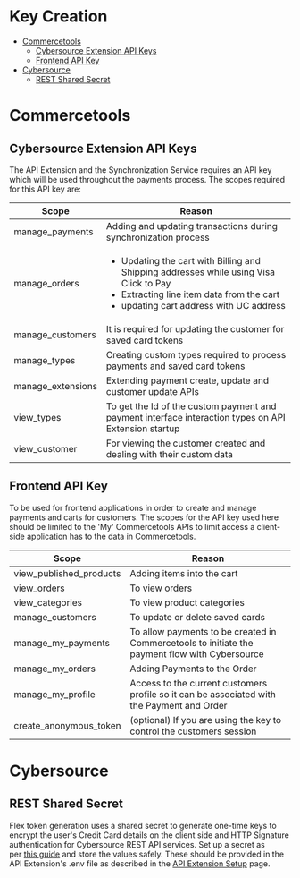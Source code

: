 # Key Creation

- [Commercetools](#Commercetools)
  - [Cybersource Extension API Keys](#cybersource-Extension-api-keys)
  - [Frontend API Key](#frontend-api-key)
- [Cybersource](#cybersource)
  - [REST Shared Secret](#rest-shared-secret)

# Commercetools

## Cybersource Extension API Keys

The API Extension and the Synchronization Service requires an API key which will be used throughout the payments process. The scopes required for this API key are:

| Scope             | Reason                                                                                                                                                                                                       |
| ----------------- | ------------------------------------------------------------------------------------------------------------------------------------------------------------------------------------------------------------ |
| manage_payments   | Adding and updating transactions during synchronization process                                                                                                                             |
| manage_orders     | <ul> <li>Updating the cart with Billing and Shipping addresses while using Visa Click to Pay</li><li>Extracting line item data from the cart </li><li>updating cart address with UC address</li></ul> |
| manage_customers  | It is required for updating the customer for saved card tokens                                                                                                          |
| manage_types      | Creating custom types required to process payments and saved card tokens                                                                                                                               |
| manage_extensions | Extending payment create, update and customer update APIs                                                                                                                                   |
| view_types        | To get the Id of the custom payment and payment interface interaction types on API Extension startup                                                                                            |
| view_customer     | For viewing the customer created and dealing with their custom data                                                                                                                             |

## Frontend API Key

To be used for frontend applications in order to create and manage payments and carts for customers. The scopes for the API key used here should be limited to the 'My' Commercetools APIs to limit access a client-side application has to the data in Commercetools.

| Scope                   | Reason                                                                                         |
| ----------------------- | ---------------------------------------------------------------------------------------------- |
| view_published_products | Adding items into the cart                                                            |
| view_orders             | To view orders                                                                        |
| view_categories         | To view product categories                                                       |
| manage_customers        | To update or delete saved cards                                      |
| manage_my_payments      | To allow payments to be created in Commercetools to initiate the payment flow with Cybersource |
| manage_my_orders        | Adding Payments to the Order                                                                    |
| manage_my_profile       | Access to the current customers profile so it can be associated with the Payment and Order     |
| create_anonymous_token  | (optional) If you are using the key to control the customers session                           |

# Cybersource

## REST Shared Secret

Flex token generation uses a shared secret to generate one-time keys to encrypt the user's Credit Card details on the client side and HTTP Signature authentication for Cybersource REST API services. Set up a secret as per [this guide](https://developer.cybersource.com/library/documentation/dev_guides/REST_API/Getting_Started/Getting_Started_REST_API.pdf)<span> </span>and store the values safely. These should be provided in the API Extension's .env file as described in the [API Extension Setup](API-Extension-Setup.md#configuration) page.
